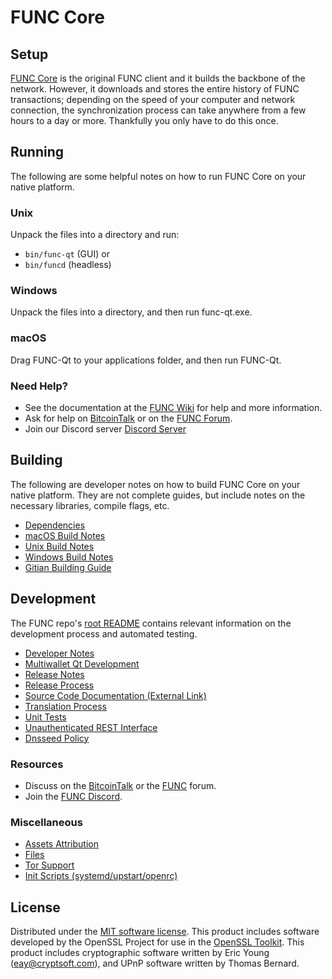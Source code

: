 FUNC Core
=============

Setup
---------------------
[FUNC Core](http://func.org/wallet) is the original FUNC client and it builds the backbone of the network. However, it downloads and stores the entire history of FUNC transactions; depending on the speed of your computer and network connection, the synchronization process can take anywhere from a few hours to a day or more. Thankfully you only have to do this once.

Running
---------------------
The following are some helpful notes on how to run FUNC Core on your native platform.

### Unix

Unpack the files into a directory and run:

- `bin/func-qt` (GUI) or
- `bin/funcd` (headless)

### Windows

Unpack the files into a directory, and then run func-qt.exe.

### macOS

Drag FUNC-Qt to your applications folder, and then run FUNC-Qt.

### Need Help?

* See the documentation at the [FUNC Wiki](https://github.com/Function-Coin/FUNC/wiki)
for help and more information.
* Ask for help on [BitcoinTalk](https://bitcointalk.org/index.php?topic=1262920.0) or on the [FUNC Forum](http://forum.func.org/).
* Join our Discord server [Discord Server](https://discord.func.org)

Building
---------------------
The following are developer notes on how to build FUNC Core on your native platform. They are not complete guides, but include notes on the necessary libraries, compile flags, etc.

- [Dependencies](dependencies.md)
- [macOS Build Notes](build-osx.md)
- [Unix Build Notes](build-unix.md)
- [Windows Build Notes](build-windows.md)
- [Gitian Building Guide](gitian-building.md)

Development
---------------------
The FUNC repo's [root README](/README.md) contains relevant information on the development process and automated testing.

- [Developer Notes](developer-notes.md)
- [Multiwallet Qt Development](multiwallet-qt.md)
- [Release Notes](release-notes.md)
- [Release Process](release-process.md)
- [Source Code Documentation (External Link)](https://www.fuzzbawls.pw/func/doxygen/)
- [Translation Process](translation_process.md)
- [Unit Tests](unit-tests.md)
- [Unauthenticated REST Interface](REST-interface.md)
- [Dnsseed Policy](dnsseed-policy.md)

### Resources
* Discuss on the [BitcoinTalk](https://bitcointalk.org/index.php?topic=1262920.0) or the [FUNC](http://forum.func.org/) forum.
* Join the [FUNC Discord](https://discord.func.org).

### Miscellaneous
- [Assets Attribution](assets-attribution.md)
- [Files](files.md)
- [Tor Support](tor.md)
- [Init Scripts (systemd/upstart/openrc)](init.md)

License
---------------------
Distributed under the [MIT software license](/COPYING).
This product includes software developed by the OpenSSL Project for use in the [OpenSSL Toolkit](https://www.openssl.org/). This product includes
cryptographic software written by Eric Young ([eay@cryptsoft.com](mailto:eay@cryptsoft.com)), and UPnP software written by Thomas Bernard.
